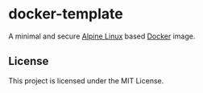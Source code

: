 # docker-template

A minimal and secure [Alpine Linux][alpine] based [Docker][docker] image.

## License

This project is licensed under the MIT License.

[alpine]: https://alpinelinux.org/
[docker]: https://www.docker.com/
